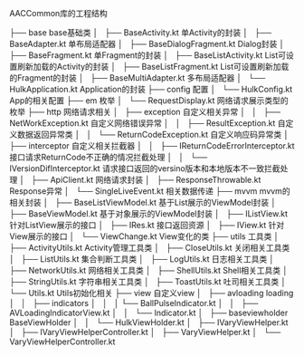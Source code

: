 AACCommon库的工程结构

├── base                                    base基础类
│   ├── BaseActivity.kt                         单Activity的封装
│   ├── BaseAdapter.kt                          单布局适配器
│   ├── BaseDialogFragment.kt                   Dialog封装
│   ├── BaseFragment.kt                         单Fragment的封装
│   ├── BaseListActivity.kt                     List可设置刷新加载的Activity的封装
│   ├── BaseListFragment.kt                     List可设置刷新加载的Fragment的封装
│   ├── BaseMultiAdapter.kt                     多布局适配器
│   └── HulkApplication.kt                      Application的封装
├── config                                  配置
│   └── HulkConfig.kt                           App的相关配置
├── em                                      枚举
│   └── RequestDisplay.kt                       网络请求展示类型的枚举
├── http                                    网络请求相关
│   ├── exception                               自定义相关异常
│   │   ├── NetWorkException.kt                  自定义网络错误异常
│   │   ├── ResultException.kt                   自定义数据返回异常类
│   │   └── ReturnCodeException.kt               自定义响应码异常类
│   ├── interceptor                             自定义相关拦截器
│   │   ├── IReturnCodeErrorInterceptor.kt       接口请求ReturnCode不正确的情况拦截处理
│   │   └── IVersionDifInterceptor.kt            请求接口返回的versino版本和本地版本不一致拦截处理
│   ├── ApiClient.kt                        网络请求封装
│   ├── ResponseThrowable.kt                Response异常
│   └── SingleLiveEvent.kt                  相关数据传递
├── mvvm                                    mvvm的相关封装
│   ├── BaseListViewModel.kt                基于List展示的ViewModel封装
│   ├── BaseViewModel.kt                    基于对象展示的ViewModel封装
│   ├── IListView.kt                        针对ListView展示的接口
│   ├── IRes.kt                             接口返回资源
│   ├── IView.kt                            针对View展示的接口
│   └── ViewChange.kt                       View变化的类
├── utils                                   工具类
│   ├── ActivityUtils.kt                        Activity管理工具类
│   ├── CloseUtils.kt                           关闭相关工具类
│   ├── ListUtils.kt                            集合判断工具类
│   ├── LogUtils.kt                             日志相关工具类
│   ├── NetworkUtils.kt                         网络相关工具类
│   ├── ShellUtils.kt                           Shell相关工具类
│   ├── StringUtils.kt                          字符串相关工具类
│   ├── ToastUtils.kt                           吐司相关工具类
│   └── Utils.kt                                Utils初始化相关
├── view                                   自定义view
│   ├── avloading                               loading
│   │   ├── indicators
│   │   │   └── BallPulseIndicator.kt
│   │   ├── AVLoadingIndicatorView.kt
│   │   └── Indicator.kt
│   ├── baseviewholder                     BaseViewHolder
│   │   └── HulkViewHolder.kt
│   ├── IVaryViewHelper.kt
│   ├── IVaryViewHelperController.kt
│   ├── VaryViewHelper.kt
│   └── VaryViewHelperController.kt